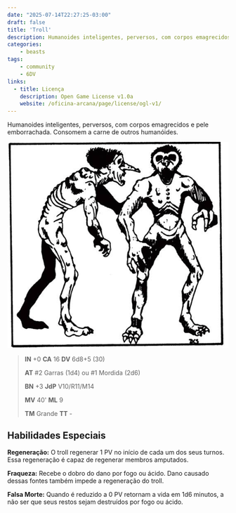 ```yaml
---
date: "2025-07-14T22:27:25-03:00"
draft: false
title: 'Troll'
description: Humanoides inteligentes, perversos, com corpos emagrecidos e pele emborrachada. Consomem a carne de outros humanóides.
categories:
    - beasts
tags:
    - community
    - 6DV
links:
  - title: Licença
    description: Open Game License v1.0a
    website: /oficina-arcana/page/license/ogl-v1/
---
```


Humanoides inteligentes, perversos, com corpos emagrecidos e pele emborrachada. Consomem a carne de outros humanóides.

![troll](troll.jpg)

> **IN** +0 **CA** 16 **DV** 6d8+5 (30)
>
> **AT** #2 Garras (1d4) ou #1 Mordida (2d6)
>
> **BN** +3 **JdP** V10/R11/M14
>
> **MV** 40' **ML** 9
>
> **TM** Grande **TT** -

## Habilidades Especiais

**Regeneração:** O troll regenerar 1 PV no início de cada um dos seus turnos. Essa regeneração é capaz de regenerar membros amputados.

**Fraqueza:** Recebe o dobro do dano por fogo ou ácido. Dano causado dessas fontes também impede a regeneração do troll.

**Falsa Morte:** Quando é reduzido a 0 PV retornam a vida em 1d6 minutos, a não ser que seus restos sejam destruídos por fogo ou ácido.

